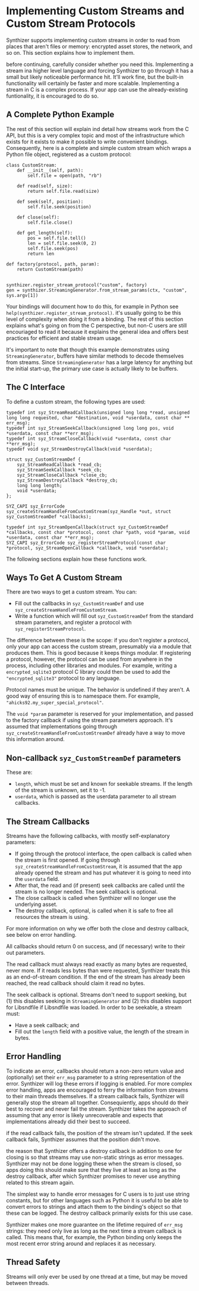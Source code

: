 # Implementing Custom Streams and Custom Stream Protocols

Synthizer supports implementing custom streams in order to read from places that
aren't files or memory: encrypted asset stores, the network, and so on.  This
section explains how to implement them.

before continuing, carefully consider whether you need this.  Implementing a
stream ina  higher level language and forcing Synthizer to go through it has a
small but likely noticeable performance hit.  It'll work fine, but the built-in
functionality will certainly be faster and more scalable.  Implementing a stream
in C is a complex process.  If your app can use the already-existing
funtionality, it is encouraged to do so.

## A Complete Python Example

The rest of this section will explain ind detail how streams work from the C
API, but this is a very complex topic and most of the infrastructure which
exists for it exists to make it possible to write convenient bindings.
Consequently, here is a complete and simple custom stream which wraps a Python
file object, registered as a custom protocol:

```
class CustomStream:
    def __init__(self, path):
        self.file = open(path, "rb")

    def read(self, size):
        return self.file.read(size)

    def seek(self, position):
        self.file.seek(position)

    def close(self):
        self.file.close()

    def get_length(self):
        pos = self.file.tell()
        len = self.file.seek(0, 2)
        self.file.seek(pos)
        return len

def factory(protocol, path, param):
    return CustomStream(path)


synthizer.register_stream_protocol("custom", factory)
gen = synthizer.StreamingGenerator.from_stream_params(ctx, "custom", sys.argv[1])
```

Your bindings will document how to do this, for example in Python see
`help(synthizer.register_stream_protocol)`.  it's usually going to be this level
of complexity when doing it from a binding.  The rest of this section explains
what's going on from the C perspective, but non-C users are still encouriaged to
read it because it explains the general idea and offers best practices for
efficient and stable stream usage.

It's important to note that though this example demonstrates using
`StreamingGenerator`, buffers have similar methods to decode themselves from
streams.  Since `StreamingGenerator` has a large latency for anything but the
initial start-up, the primary use case is actually likely to be buffers.

## The C Interface

To define a custom stream, the following types are used:

```
typedef int syz_StreamReadCallback(unsigned long long *read, unsigned long long requested, char *destination, void *userdata, const char ** err_msg);
typedef int syz_StreamSeekCallback(unsigned long long pos, void *userdata, const char **err_msg);
typedef int syz_StreamCloseCallback(void *userdata, const char **err_msg);
typedef void syz_StreamDestroyCallback(void *userdata);

struct syz_CustomStreamDef {
    syz_StreamReadCallback *read_cb;
    syz_StreamSeekCallback *seek_cb;
    syz_StreamCloseCallback *close_cb;
    syz_StreamDestroyCallback *destroy_cb;
    long long length;
    void *userdata;
};

SYZ_CAPI syz_ErrorCode syz_createStreamHandleFromCustomStream(syz_Handle *out, struct syz_CustomStreamDef *callbacks);

typedef int syz_StreamOpenCallback(struct syz_CustomStreamDef *callbacks, const char *protocol, const char *path, void *param, void *userdata, const char **err_msg);
SYZ_CAPI syz_ErrorCode syz_registerStreamProtocol(const char *protocol, syz_StreamOpenCallback *callback, void *userdata);
```

The following sections explain how these functions work.

## Ways To Get A Custom Stream

There are two ways to get a custom stream.  You can:

- Fill out the callbacks in `syz_CustomStreamDef` and use
  `syz_createStreamHandleFromCustomStream`.
- Write a function which will fill out `syz_CustomStreamDef` from the standard
  stream parameters, and register a protocol with `syz_registerStreamProtocol`.

The difference between these is the scope: if you don't register a protocol,
only your app can access the custom stream, presumably via a module that
produces them.  This is good because it keeps things modular.  If registering a
protocol, however, the protocol can be used from anywhere in the process,
including other libraries and modules.  For example, writing a
`encrypted_sqlite3` protocol C library could then be used to add the
`"encrypted_sqlite3"` protocol to any language.

Protocol names must be unique.  The behavior is undefined if they aren't.  A
good way of ensuring this is to namespace them.  For example,
`"ahicks92.my_super_special_protocol"`.

The `void *param` parameter is reserved for your implementation, and passed to
the factory callback if using the stream parameters approach.  It's assumed that
implementations going through `syz_createStreamHandleFromCustomStreamDef`
already have a way to move this information around.

## Non-callback `syz_CustomStreamDef` parameters

These are:

- `length`, which must be set and known for seekable streams.  If the length of
  the stream is unknown, set it to -1.
- `userdata`, which is passed as the userdata parameter to all stream callbacks.

## The Stream Callbacks

Streams have the following callbacks, with mostly self-explanatory parameters:

- If going through the protocol interface, the open callback is called when the
  stream is first opened.  If going through
  `syz_createStreamHandleFromCustomStream`, it is assumed that the app already
  opened the stream and has put whatever it is going to need into the `userdata`
  field.
- After that, the read and (if present) seek callbacks are called until the
  stream is no longer needed.  The seek callback is optional.
- The close callback is called when Synthizer will no longer use the underlying
  asset.
- The destroy callback, optional, is called when it is safe to free all
  resources the stream is using.

For more information on why we offer both the close and destroy callback, see
below on error handling.

All callbacks should return 0 on success, and (if necessary) write to their out
parameters.

The read callback must always read exactly as many bytes are requested, never
more.  If it reads less bytes than were requested, Synthizer treats this as an
end-of-stream condition.  If the end of the stream has already been reached, the
read callback should claim it read no bytes.

The seek callback is optional.  Streams don't need to support seeking, but (1)
this disables seeking in `StreamingGenerator` and (2) this disables support for
Libsndfile if Libsndfile was loaded.  In order to be seekable, a stream must:

- Have a seek callback; and
- Fill out the `length` field with a positive value, the length of the stream in
  bytes.

## Error Handling

To indicate an error, callbacks should return a non-zero return value and
(optionally) set their `err_msg` parameter to a string representation of the
error.  Synthizer will log these errors if logging is enabled.  For more complex
error handling, apps are encouraged to ferry the information from streams to
their main threads themselves.  If a stream callback fails, Synthizer will
generally stop the stream all together.  Consequiently, apps should do their
best to recover and never fail the stream.  Synthizer takes the approach of
assuming that any error is likely unrecoverable and expects that implementations
already did their best to succeed.

if the read callback fails, the position of the stream isn't updated.  If the
seek callback fails, Synthizer assumes that the position didn't move.

the reason that Synthizer offers a destroy callback in addition to one for
closing is so that streams may use non-static strings as error messages.
Synthizer may not be done logging these when the stream is closed, so apps doing
this should make sure that they live at least as long as the destroy callback,
after which Synthizer promises to never use anything related to this stream
again.

The simplest way to handle error messages for C users is to just use string
constants, but for other languages such as Python it is useful to be able to
convert errors to strings and attach them to the binding's object so that these
can be logged.  The destroy callback primarily exists for this use case.

Synthizer makes one more guarantee on the lifetime required of `err_msg`
strings: they need only live as long as the next time a stream callback is
called.  This means that, for example, the Python binding only keeps the most
recent error string around and replaces it as necessary.

## Thread Safety

Streams will only ever be used by one thread at a time, but may be moved between
threads.
